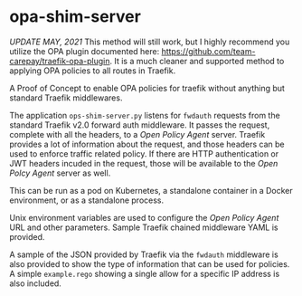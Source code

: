 # opa-shim-server

*UPDATE MAY, 2021* This method will still work, but I highly recommend you utilize the OPA plugin documented here: https://github.com/team-carepay/traefik-opa-plugin. It is a much cleaner and supported method to applying OPA policies to all routes in Traefik.



A Proof of Concept to enable OPA policies for traefik without anything but standard Traefik middlewares.

The application `ops-shim-server.py` listens for `fwdauth` requests from the standard Traefik v2.0 forward auth middleware. It
passes the request, complete with all the headers, to a *Open Policy Agent* server. Traefik provides a lot of information
about the request, and those headers can be used to enforce traffic related policy. If there are HTTP authentication or
JWT headers incuded in the request, those will be available to the *Open Polcy Agent* server as well.

This can be run as a pod on Kubernetes, a standalone container in a Docker environment, or as a standalone process.

Unix environment variables are used to configure the *Open Policy Agent* URL and other parameters. Sample Traefik chained 
middleware YAML is provided.

A sample of the JSON provided by Traefik via the `fwdauth` middleware is also provided to show the type of information that
can be used for policies. A simple `example.rego` showing a single allow for a specific IP address is also included.
